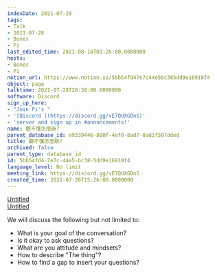 ```yaml
---
indexDate: 2021-07-28
tags:
- Talk
- 2021-07-28
- Bones
- Pi
last_edited_time: 2021-08-16T01:26:00.0000000
hosts:
- Bones
- Pi
notion_url: https://www.notion.so/5bb54fd47e7c44e5bc385dd9e16918f4
object: page
talktime: 2021-07-28T20:30:00.0000000
software: Discord
sign_up_here:
- "Join Pi's "
- '[Discord ](https://discord.gg/vE7QUXGDnS)'
- 'server and sign up in #annoncements!'
name: 聽不懂怎麼辦?
parent_database_id: e9339446-880f-4ef0-8ad7-8ad1f507dded
title: 聽不懂怎麼辦?
archived: false
parent_type: database_id
id: 5bb54fd4-7e7c-44e5-bc38-5dd9e16918f4
language_level: No limit
meeting_link: https://discord.gg/vE7QUXGDnS
created_time: 2021-07-26T15:26:00.0000000
---
```




[Untitled](https://www.notion.so/12c4a9e645d54aefa860b5f927a0b220)   
[Untitled](https://www.notion.so/482e61b02b9c4456b2b4fe86bb7544c6)   


We will discuss the following but not limited to:
   - What is your goal of the conversation?
   - Is it okay to ask questions?
   - What are you attitude and mindsets?
   - How to describe "The thing"?
   - How to find a gap to insert your questions?






